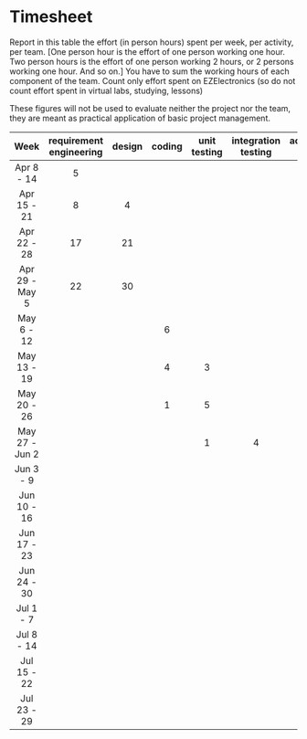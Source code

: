 # Timesheet

Report in this table the effort (in person hours) spent per week, per activity, per team.
[One person hour is the effort of one person working one hour.
Two person hours is the effort of one person working 2 hours, or 2 persons working one hour. And so on.]
You have to sum the working hours of each component of the team.
Count only effort spent on EZElectronics (so do not count effort spent in virtual labs, studying, lessons)

These figures will not be used to evaluate neither the project nor the team, they are meant as practical application of basic project management.

|      Week      | requirement engineering | design | coding | unit testing | integration testing | acceptance testing | management | git maven |
| :------------: | :---------------------: | :----: | :----: | :----------: | :-----------------: | :----------------: | :--------: | :-------: |
|   Apr 8 - 14   | 5                       |        |        |              |                     |                    |            |           |
|  Apr 15 - 21   | 8                       |  4     |        |              |                     |                    |            |           |
|  Apr 22 - 28   | 17                      |  21    |        |              |                     |                    |   1        |           |
| Apr 29 - May 5 | 22                      |  30    |        |              |                     |                    |   2        |           |
|   May 6 - 12   |                         |        |  6     |              |                     |                    |            |           |
|  May 13 - 19   |                         |        |  4     |  3           |                     |                    |            |           |
|  May 20 - 26   |                         |        |  1     |  5           |                     |                    |            |           |
| May 27 - Jun 2 |                         |        |        |  1           | 4                   |                    |            |           |
|   Jun 3 - 9    |                         |        |        |              |                     |                    |            |           |
|  Jun 10 - 16   |                         |        |        |              |                     |                    |            |           |
|  Jun 17 - 23   |                         |        |        |              |                     |                    |            |           |
|  Jun 24 - 30   |                         |        |        |              |                     |                    |            |           |
|   Jul 1 - 7    |                         |        |        |              |                     |                    |            |           |
|   Jul 8 - 14   |                         |        |        |              |                     |                    |            |           |
|  Jul 15 - 22   |                         |        |        |              |                     |                    |            |           |
|  Jul 23 - 29   |                         |        |        |              |                     |                    |            |           |
